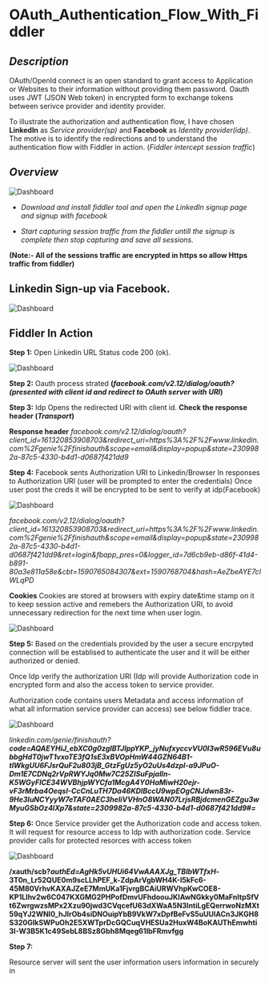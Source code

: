 # OAuth_Authentication_Flow_With_Fiddler

## *Description*

OAuth/OpenId connect is an open standard to grant access to Application or Websites to their information without providing them password. Oauth uses JWT (JSON Web token) in encrypted form to exchange tokens between serivce provider and identity provider.

To illustrate the authorization and authentication flow, I have chosen **LinkedIn** as *Service provider(sp)* and **Facebook** as *Identity provider(idp)*. The motive is to identify the redirections and to understand the authentication flow with Fiddler in action. (*Fiddler intercept session traffic*)

## *Overview*

![Dashboard](https://anishpathan.files.wordpress.com/2020/05/oauth_authflow.jpg?w=1024)

* *Download and install fiddler tool and open the LinkedIn signup page and signup with facebook*

* *Start capturing session traffic from the fiddler untill the signup is complete then stop capturing and save all sessions.*

**(Note:- All of the sessions traffic are encrypted in https so allow Https traffic from fiddler)**

## **Linkedin Sign-up via Facebook.**

![Dashboard](https://s2.aconvert.com/convert/p3r68-cdx67/ttwkz-jw3sl.png)

## **Fiddler In Action** 

**Step 1:** Open Linkedin URL Status code 200 (ok).

![Dashboard](https://anishpathan.files.wordpress.com/2020/05/4.png?w=1024)

**Step 2:** Oauth process strated **(*facebook.com/v2.12/dialog/oauth? (presented with client id and redirect to OAuth server with URI*)**

**Step 3:** Idp Opens the redirected URI with client id.
**Check the response header (*Transport*)**

**Response header** 
*facebook.com/v2.12/dialog/oauth?client_id=161320853908703&redirect_uri=https%3A%2F%2Fwww.linkedin.com%2Fgenie%2Ffinishauth&scope=email&display=popup&state=2309982a-87c5-4330-b4d1-d0687f421dd9*


**Step 4:** Facebook sents Authorization URI to Linkedin/Browser In responses to Authorization URI (user will be prompted to enter the credentials) Once user post the creds it will be encrypted to be sent to verify at idp(Facebook)

![Dashboard](https://anishpathan.files.wordpress.com/2020/05/5.png?w=1024)

*facebook.com/v2.12/dialog/oauth?client_id=161320853908703&redirect_uri=https%3A%2F%2Fwww.linkedin.com%2Fgenie%2Ffinishauth&scope=email&display=popup&state=2309982a-87c5-4330-b4d1-d0687f421dd9&ret=login&fbapp_pres=0&logger_id=7d6cb9eb-d86f-41d4-b891-80a3e811a58e&cbt=1590765084307&ext=1590768704&hash=AeZbeAYE7clWLqPD*

**Cookies**
Cookies are stored at browsers with expiry date&time stamp on it to keep session active and remebers the Authorization URI, to avoid unnecessary redirection for the next time when user login.

![Dashboard](https://anishpathan.files.wordpress.com/2020/05/7.png?w=1024)

**Step 5:** Based on the credentials provided by the user a secure encrpyted connection will be establised to authenticate the user and it will be either authorized or denied.

Once Idp verify the authorization URI (Idp will provide Authorization code in encrypted form and also the access token to service provider.

Authorization code contains users Metadata and access information of what all information service provider can access) see below fiddler trace.

![Dashboard](https://anishpathan.files.wordpress.com/2020/05/6.png?w=1024)

*linkedin.com/genie/finishauth?**code=AQAEYHiJ_ebXC0g0zgIBTJIppYKP_jyNufxyccvVU0I3wR596EVu8ubbgHdT0jwT1vxoTE3fQ1sE3xBVOpHmW44GZN64B1-tlWkgUU6FJsrQuF2u803jB_GtzFgUz5yO2uUs4dzpI-a9JPuO-Dm1E7CDNq2rVpRWYJq0Mw7C25ZISuFpjaIln-K5WGyFICE34WVBhjpWYCfa1McgA4Y0HaMiwH20ejr-vF3rMrba4OeqsI-CcCnLuTH7Da46KDlBccU9wpEOgCNJdwn83r-9He3luNCYyyW7eTAF0AEC3heliVVHnO8WAN07LrjsRBjdcmenGEZgu3wMyuGSbOz4lXp7&state=2309982a-87c5-4330-b4d1-d0687f421dd9#_=_***

**Step 6:** 
Once Service provider get the Authorization code and access token. It will request for resource access to Idp with authorization code. Service provider calls for protected resorces with access token 

![Dashboard](https://anishpathan.files.wordpress.com/2020/05/8.png?w=1024)

**/xauth/scb?_authEd=AgHk5vUHUi64VwAAAXJg_TBlbWTfxH_-3T0n_Lr52QUE0m9scLLhPEF_k-ZdpArVgbWH4K-I5kFc6-45M80VrhvKAXAJZeE7MmUKa1FjvrgBCAiURWVhpKwCOE8-KP1Llhv2w6C047KXGMG2PHPofDmvUFhdoouJKlAwNGkky0MaFnltpSfVt6ZwrgwzsMPx2Xzu90jwd3CVqcefU63dXWaA5N3lntiLgEQerrwoNzMXt59qYJ2WNI0_hJIrOb4siDNOuipYbB9VkW7xDpfBeFvS5uUUlACn3JKGH8S320GlkSWPuOh2E5XWTprDcGQCuqVHESUa2HuxW4BoKAUThEmwhti3I-W3B5K1c49SebL8BSz8Gbh8Mqeg61lbFRmvfgg**

**Step 7:**

Resource server will sent the user information users information in securely in 

